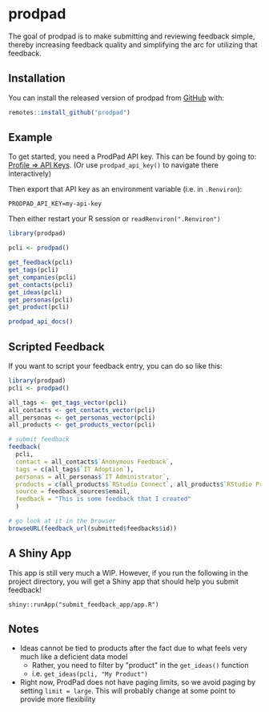 # prodpad

<!-- badges: start -->
<!-- badges: end -->

The goal of prodpad is to make submitting and reviewing feedback simple, thereby
increasing feedback quality and simplifying the arc for utilizing that feedback.

## Installation

You can install the released version of prodpad from
[GitHub](https://github.com/colearendt/prodpad) with:

``` r
remotes::install_github("prodpad")
```

## Example

To get started, you need a ProdPad API key. This can be found by going to:
[Profile => API Keys](https://app.prodpad.com/me/apikeys). (Or use
`prodpad_api_key()` to navigate there interactively)

Then export that API key as an environment variable (i.e. in `.Renviron`):
```
PRODPAD_API_KEY=my-api-key
```

Then either restart your R session or `readRenviron(".Renviron")`

``` r
library(prodpad)

pcli <- prodpad()

get_feedback(pcli)
get_tags(pcli)
get_companies(pcli)
get_contacts(pcli)
get_ideas(pcli)
get_personas(pcli)
get_product(pcli)

prodpad_api_docs()
```

## Scripted Feedback

If you want to script your feedback entry, you can do so like this:

```r
library(prodpad)
pcli <- prodpad()

all_tags <- get_tags_vector(pcli)
all_contacts <- get_contacts_vector(pcli)
all_personas <- get_personas_vector(pcli)
all_products <- get_products_vector(pcli)

# submit feedback
feedback(
  pcli, 
  contact = all_contacts$`Anonymous Feedback`, 
  tags = c(all_tags$`IT Adoption`), 
  personas = all_personas$`IT Administrator`, 
  products = c(all_products$`RStudio Connect`, all_products$`RStudio Pro`), 
  source = feedback_sources$email,
  feedback = "This is some feedback that I created"
  )

# go look at it in the browser
browseURL(feedback_url(submitted$feedbacks$id))
```

## A Shiny App

This app is still very much a WIP. However, if you run the following in the project directory, you will get a Shiny app that should help you submit feedback!
```
shiny::runApp("submit_feedback_app/app.R")
```

## Notes

- Ideas cannot be tied to products after the fact due to what feels very much
like a deficient data model
    - Rather, you need to filter by "product" in the `get_ideas()` function
    - i.e. `get_ideas(pcli, "My Product")`
- Right now, ProdPad does not have paging limits, so we avoid paging by setting
`limit = large`. This will probably change at some point to provide more
flexibility
